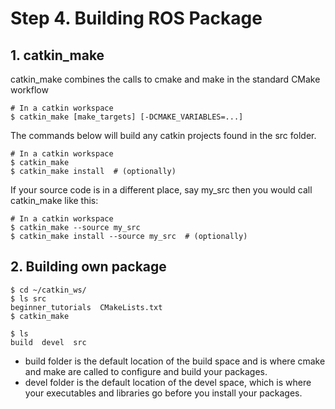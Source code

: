 # Step 4. Building ROS Package

## 1. catkin_make
catkin_make combines the calls to cmake and make in the standard CMake workflow

```
# In a catkin workspace
$ catkin_make [make_targets] [-DCMAKE_VARIABLES=...]
```

The commands below will build any catkin projects found in the src folder. 
```
# In a catkin workspace
$ catkin_make
$ catkin_make install  # (optionally)
```

If your source code is in a different place, say my_src then you would call catkin_make like this:
```
# In a catkin workspace
$ catkin_make --source my_src
$ catkin_make install --source my_src  # (optionally)
```

## 2. Building own package
```
$ cd ~/catkin_ws/
$ ls src
beginner_tutorials  CMakeLists.txt
$ catkin_make
```
```
$ ls
build  devel  src
```
* build folder is the default location of the build space and is where cmake and make are called to configure and build your packages. 
* devel folder is the default location of the devel space, which is where your executables and libraries go before you install your packages. 